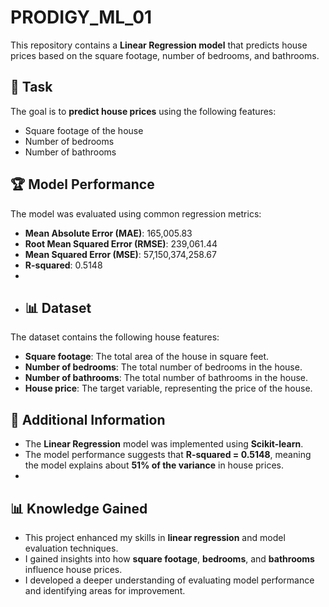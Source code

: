 # PRODIGY_ML_01
This repository contains a **Linear Regression model** that predicts house prices based on the square footage, number of bedrooms, and bathrooms.

## 📌 Task
The goal is to **predict house prices** using the following features:
- Square footage of the house
- Number of bedrooms
- Number of bathrooms

## 🏆 Model Performance
The model was evaluated using common regression metrics:
- **Mean Absolute Error (MAE)**: 165,005.83  
- **Root Mean Squared Error (RMSE)**: 239,061.44  
- **Mean Squared Error (MSE)**: 57,150,374,258.67  
- **R-squared**: 0.5148
-
- ## 📊 Dataset
The dataset contains the following house features:
- **Square footage**: The total area of the house in square feet.
- **Number of bedrooms**: The total number of bedrooms in the house.
- **Number of bathrooms**: The total number of bathrooms in the house.
- **House price**: The target variable, representing the price of the house.

## 📝 Additional Information
- The **Linear Regression** model was implemented using **Scikit-learn**.
- The model performance suggests that **R-squared = 0.5148**, meaning the model explains about **51% of the variance** in house prices.
- 
## 📊 Knowledge Gained
- This project enhanced my skills in **linear regression** and model evaluation techniques.
- I gained insights into how **square footage**, **bedrooms**, and **bathrooms** influence house prices.
- I developed a deeper understanding of evaluating model performance and identifying areas for improvement.

